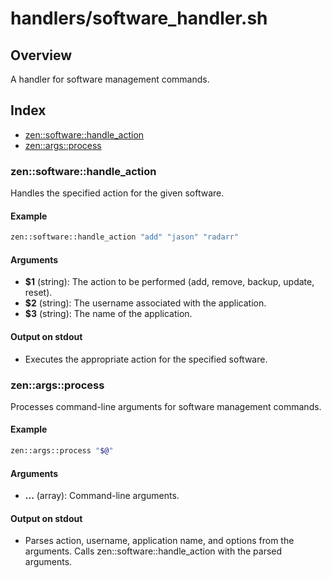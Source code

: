 # handlers/software_handler.sh

## Overview

A handler for software management commands.

## Index

* [zen::software::handle_action](#zensoftwarehandleaction)
* [zen::args::process](#zenargsprocess)

### zen::software::handle_action

Handles the specified action for the given software.

#### Example

```bash
zen::software::handle_action "add" "jason" "radarr"
```

#### Arguments

* **$1** (string): The action to be performed (add, remove, backup, update, reset).
* **$2** (string): The username associated with the application.
* **$3** (string): The name of the application.

#### Output on stdout

* Executes the appropriate action for the specified software.

### zen::args::process

Processes command-line arguments for software management commands.

#### Example

```bash
zen::args::process "$@"
```

#### Arguments

* **...** (array): Command-line arguments.

#### Output on stdout

* Parses action, username, application name, and options from the arguments.
  Calls zen::software::handle_action with the parsed arguments.

